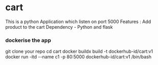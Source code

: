 # cart

This is a python Application which listen on port 5000 
Features : Add product to the cart 
Dependency - Python and flask 

### dockerise the app 
git clone your repo
cd cart 
docker buildx build -t dockerhub-id/cart:v1
docker run -itd --name c1 -p 80:5000 dockerhub-id/cart:v1 /bin/bash

